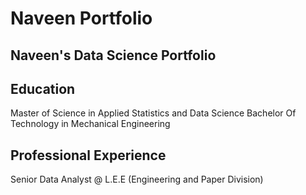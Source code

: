# Naveen Portfolio
## Naveen's Data Science Portfolio


## Education
Master of Science in Applied Statistics and Data Science
Bachelor Of Technology in Mechanical Engineering

## Professional Experience
Senior Data Analyst @ L.E.E (Engineering and Paper Division)

